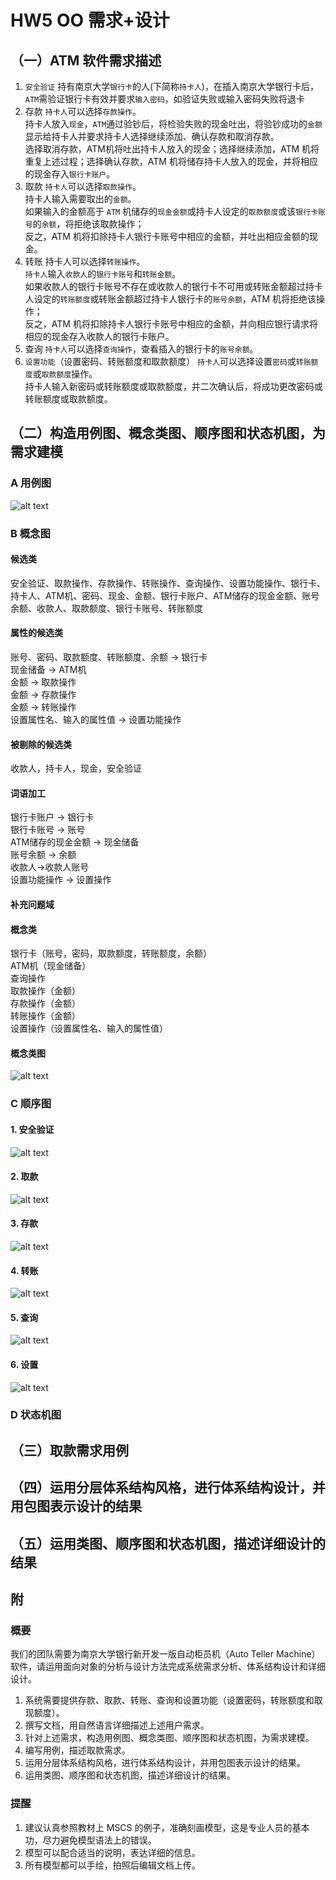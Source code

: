# HW5 OO 需求+设计

## （一）ATM 软件需求描述

1. `安全验证`
   持有南京大学`银行卡`的人(下简称`持卡人`)，在插入南京大学银行卡后，\
   `ATM`需验证银行卡有效并要求`输入密码`，如验证失败或输入密码失败将退卡
2. 存款
   `持卡人`可以选择`存款操作`。\
   持卡人放入`现金`，`ATM`通过验钞后，将检验失败的现金吐出，将验钞成功的`金额`显示给持卡人并要求持卡人选择继续添加、确认存款和取消存款。\
   选择取消存款，ATM机将吐出持卡人放入的现金；选择继续添加，ATM 机将重复上述过程；选择确认存款，ATM 机将储存持卡人放入的现金，并将相应的现金存入`银行卡账户`。
3. 取款
   `持卡人`可以选择`取款操作`。\
   持卡人输入需要取出的`金额`。\
   如果输入的金额高于 `ATM` 机储存的`现金金额`或持卡人设定的`取款额度`或该`银行卡账号`的`余额`，将拒绝该取款操作；\
   反之，ATM 机将扣除持卡人银行卡账号中相应的金额，并吐出相应金额的现金。
4. 转账
   持卡人可以选择`转账操作`。\
   `持卡人`输入`收款人`的`银行卡账号`和`转账金额`。\
   如果收款人的银行卡账号不存在或收款人的银行卡不可用或转账金额超过持卡人设定的`转账额度`或转账金额超过持卡人银行卡的`账号余额`，ATM 机将拒绝该操作；\
   反之，ATM 机将扣除持卡人银行卡账号中相应的金额，并向相应银行请求将相应的现金存入收款人的银行卡账户。
5. 查询
   `持卡人`可以选择`查询操作`，查看插入的银行卡的`账号余额`。
6. `设置功能`（设置密码、转账额度和取款额度）
   `持卡人`可以选择设置`密码`或`转账额度`或`取款额度`操作。\
   持卡人输入新密码或转账额度或取款额度，并二次确认后，将成功更改密码或转账额度或取款额度。

## （二）构造用例图、概念类图、顺序图和状态机图，为需求建模

### A 用例图

![alt text](image.png)

### B 概念图

#### 候选类

安全验证、取款操作、存款操作、转账操作、查询操作、设置功能操作、银行卡、持卡人、ATM机、密码、现金、金额、银行卡账户、ATM储存的现金金额、账号余额、收款人、取款额度、银行卡账号、转账额度

#### 属性的候选类

账号、密码、取款额度、转账额度、余额 -> 银行卡\
现金储备 -> ATM机\
金额 -> 取款操作\
金额 -> 存款操作\
金额 -> 转账操作\
设置属性名、输入的属性值 -> 设置功能操作

#### 被剔除的候选类

收款人，持卡人，现金，安全验证

#### 词语加工

银行卡账户 -> 银行卡\
银行卡账号 -> 账号\
ATM储存的现金金额 -> 现金储备\
账号余额 -> 余额\
收款人->收款人账号\
设置功能操作 -> 设置操作

#### 补充问题域

#### 概念类

银行卡（账号，密码，取款额度，转账额度，余额）\
ATM机（现金储备）\
查询操作 \
取款操作（金额）\
存款操作（金额）\
转账操作（金额）\
设置操作（设置属性名、输入的属性值）

#### 概念类图

![alt text](image-1.png)

### C 顺序图

#### 1. 安全验证

![alt text](image-2.png)

#### 2. 取款

![alt text](image-3.png)

#### 3. 存款

![alt text](image-4.png)

#### 4. 转账

![alt text](image-5.png)

#### 5. 查询

![alt text](image-6.png)

#### 6. 设置

![alt text](image-7.png)

### D 状态机图

## （三）取款需求用例

## （四）运用分层体系结构风格，进行体系结构设计，并用包图表示设计的结果

## （五）运用类图、顺序图和状态机图，描述详细设计的结果

## 附

### 概要

我们的团队需要为南京大学银行新开发一版自动柜员机（Auto Teller Machine）软件，请运用面向对象的分析与设计方法完成系统需求分析、体系结构设计和详细设计。

1. 系统需要提供存款、取款、转账、查询和设置功能（设置密码，转账额度和取现额度）。
2. 撰写文档，用自然语言详细描述上述用户需求。
3. 针对上述需求，构造用例图、概念类图、顺序图和状态机图，为需求建模。
4. 编写用例，描述取款需求。
5. 运用分层体系结构风格，进行体系结构设计，并用包图表示设计的结果。
6. 运用类图、顺序图和状态机图，描述详细设计的结果。

### 提醒

1. 建议认真参照教材上 MSCS 的例子，准确刻画模型，这是专业人员的基本功，尽力避免模型语法上的错误。
2. 模型可以配合适当的说明，表达详细的信息。
3. 所有模型都可以手绘，拍照后编辑文档上传。
